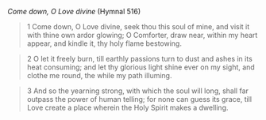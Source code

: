 _Come down, O Love divine_ (Hymnal 516)

> 1
Come down, O Love divine,
seek thou this soul of mine,
and visit it with thine own ardor glowing;
O Comforter, draw near,
within my heart appear,
and kindle it, thy holy flame bestowing.

> 2
O let it freely burn,
till earthly passions turn
to dust and ashes in its heat consuming;
and let thy glorious light
shine ever on my sight,
and clothe me round, the while my path illuming.

> 3
And so the yearning strong,
with which the soul will long,
shall far outpass the power of human telling;
for none can guess its grace,
till Love create a place
wherein the Holy Spirit makes a dwelling.
